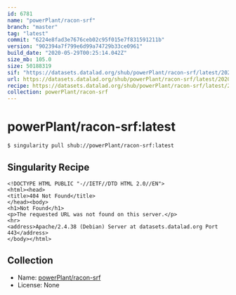 ```yaml
---
id: 6781
name: "powerPlant/racon-srf"
branch: "master"
tag: "latest"
commit: "6224e8fad3e7676ceb02c95f015e7f831591211b"
version: "902394a7f799e6d99a74729b33ce0961"
build_date: "2020-05-29T00:25:14.042Z"
size_mb: 105.0
size: 50188319
sif: "https://datasets.datalad.org/shub/powerPlant/racon-srf/latest/2020-05-29-6224e8fa-902394a7/902394a7f799e6d99a74729b33ce0961.sif"
url: https://datasets.datalad.org/shub/powerPlant/racon-srf/latest/2020-05-29-6224e8fa-902394a7/
recipe: https://datasets.datalad.org/shub/powerPlant/racon-srf/latest/2020-05-29-6224e8fa-902394a7/Singularity
collection: powerPlant/racon-srf
---
```


# powerPlant/racon-srf:latest

```bash
$ singularity pull shub://powerPlant/racon-srf:latest
```

## Singularity Recipe

```singularity
<!DOCTYPE HTML PUBLIC "-//IETF//DTD HTML 2.0//EN">
<html><head>
<title>404 Not Found</title>
</head><body>
<h1>Not Found</h1>
<p>The requested URL was not found on this server.</p>
<hr>
<address>Apache/2.4.38 (Debian) Server at datasets.datalad.org Port 443</address>
</body></html>
```

## Collection

 - Name: [powerPlant/racon-srf](https://github.com/powerPlant/racon-srf)
 - License: None

